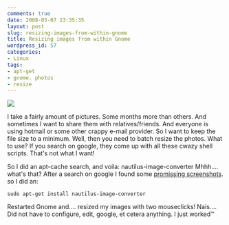 ```yaml
---
comments: true
date: 2008-05-07 23:35:35
layout: post
slug: resizing-images-from-within-gnome
title: Resizing images from within Gnome
wordpress_id: 57
categories:
- Linux
tags:
- apt-get
- gnome. photos
- resize
---
```


[![](http://www.vanutsteen.nl/wp-content/uploads/2008/05/window_fullscreen.png)](http://www.vanutsteen.nl/wp-content/uploads/2008/05/window_fullscreen.png)

I take a fairly amount of pictures. Some months more than others. And sometimes I want to share them with relatives/friends. And everyone is using hotmail or some other crappy e-mail provider. So I want to keep the file size to a minimum. Well, then you need to batch resize the photos. What to use? If you search on google, they come up with all these cwazy shell scripts. That's not what I want!

So I did an apt-cache search, and voila: nautilus-image-converter
Mhhh.... what's that? After a search on google I found some [promissing screenshots](http://www.vanutsteen.nl/wp-content/uploads/2008/05/nautilus-image-converter.png). so I did an:

```
sudo apt-get install nautilus-image-converter
```

Restarted Gnome and.... resized my images with two mouseclicks! Nais....
Did not have to configure, edit, google, et cetera anything. I just worked™

